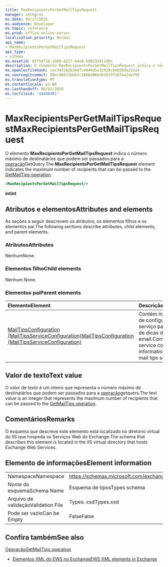 ```yaml
---
title: MaxRecipientsPerGetMailTipsRequest
manager: sethgros
ms.date: 09/17/2015
ms.audience: Developer
ms.topic: reference
ms.prod: office-online-server
localization_priority: Normal
api_name:
- MaxRecipientsPerGetMailTipsRequest
api_type:
- schema
ms.assetid: 8ff5df18-1989-4217-b4c0-599232911d0c
description: O elemento MaxRecipientsPerGetMailTipsRequest indica o número máximo de destinatários que podem ser passados para a operação GetQuery.
ms.openlocfilehash: cec343182b364fce040d5e32928cbeb569a22124
ms.sourcegitcommit: 88ec988f2bb67c1866d06b361615f3674a24e795
ms.translationtype: MT
ms.contentlocale: pt-BR
ms.lasthandoff: 06/03/2020
ms.locfileid: "44468401"
---
```

# <a name="maxrecipientspergetmailtipsrequest"></a><span data-ttu-id="5f87b-103">MaxRecipientsPerGetMailTipsRequest</span><span class="sxs-lookup"><span data-stu-id="5f87b-103">MaxRecipientsPerGetMailTipsRequest</span></span>

<span data-ttu-id="5f87b-104">O elemento **MaxRecipientsPerGetMailTipsRequest** indica o número máximo de destinatários que podem ser passados para a [operação](getmailtips-operation.md)GetQuery.</span><span class="sxs-lookup"><span data-stu-id="5f87b-104">The **MaxRecipientsPerGetMailTipsRequest** element indicates the maximum number of recipients that can be passed to the [GetMailTips operation](getmailtips-operation.md).</span></span>
  
```XML
<MaxRecipientsPerGetMailTipsRequest/>
```

 <span data-ttu-id="5f87b-105">**int**</span><span class="sxs-lookup"><span data-stu-id="5f87b-105">**int**</span></span>
## <a name="attributes-and-elements"></a><span data-ttu-id="5f87b-106">Atributos e elementos</span><span class="sxs-lookup"><span data-stu-id="5f87b-106">Attributes and elements</span></span>

<span data-ttu-id="5f87b-107">As seções a seguir descrevem os atributos, os elementos filhos e os elementos pai.</span><span class="sxs-lookup"><span data-stu-id="5f87b-107">The following sections describe attributes, child elements, and parent elements.</span></span>
  
### <a name="attributes"></a><span data-ttu-id="5f87b-108">Atributos</span><span class="sxs-lookup"><span data-stu-id="5f87b-108">Attributes</span></span>

<span data-ttu-id="5f87b-109">Nenhum</span><span class="sxs-lookup"><span data-stu-id="5f87b-109">None.</span></span>
  
### <a name="child-elements"></a><span data-ttu-id="5f87b-110">Elementos filho</span><span class="sxs-lookup"><span data-stu-id="5f87b-110">Child elements</span></span>

<span data-ttu-id="5f87b-111">Nenhum.</span><span class="sxs-lookup"><span data-stu-id="5f87b-111">None.</span></span>
  
### <a name="parent-elements"></a><span data-ttu-id="5f87b-112">Elementos pai</span><span class="sxs-lookup"><span data-stu-id="5f87b-112">Parent elements</span></span>

|<span data-ttu-id="5f87b-113">**Elemento**</span><span class="sxs-lookup"><span data-stu-id="5f87b-113">**Element**</span></span>|<span data-ttu-id="5f87b-114">**Descrição**</span><span class="sxs-lookup"><span data-stu-id="5f87b-114">**Description**</span></span>|
|:-----|:-----|
|[<span data-ttu-id="5f87b-115">MailTipsConfiguration (MailTipsServiceConfiguration)</span><span class="sxs-lookup"><span data-stu-id="5f87b-115">MailTipsConfiguration (MailTipsServiceConfiguration)</span></span>](mailtipsconfiguration-mailtipsserviceconfiguration.md) <br/> |<span data-ttu-id="5f87b-116">Contém informações de configuração de serviço para o serviço de dicas de email.</span><span class="sxs-lookup"><span data-stu-id="5f87b-116">Contains service configuration information for the mail tips service.</span></span>  <br/> |
   
## <a name="text-value"></a><span data-ttu-id="5f87b-117">Valor de texto</span><span class="sxs-lookup"><span data-stu-id="5f87b-117">Text value</span></span>

<span data-ttu-id="5f87b-118">O valor de texto é um inteiro que representa o número máximo de destinatários que podem ser passados para a [operação](getmailtips-operation.md)getquers.</span><span class="sxs-lookup"><span data-stu-id="5f87b-118">The text value is an integer that represents the maximum number of recipients that can be passed to the [GetMailTips operation](getmailtips-operation.md).</span></span>
  
## <a name="remarks"></a><span data-ttu-id="5f87b-119">Comentários</span><span class="sxs-lookup"><span data-stu-id="5f87b-119">Remarks</span></span>

<span data-ttu-id="5f87b-120">O esquema que descreve este elemento está localizado no diretório virtual do IIS que hospeda os Serviços Web do Exchange.</span><span class="sxs-lookup"><span data-stu-id="5f87b-120">The schema that describes this element is located in the IIS virtual directory that hosts Exchange Web Services.</span></span>
  
## <a name="element-information"></a><span data-ttu-id="5f87b-121">Elemento de informações</span><span class="sxs-lookup"><span data-stu-id="5f87b-121">Element information</span></span>

|||
|:-----|:-----|
|<span data-ttu-id="5f87b-122">Namespace</span><span class="sxs-lookup"><span data-stu-id="5f87b-122">Namespace</span></span>  <br/> |https://schemas.microsoft.com/exchange/services/2006/types  <br/> |
|<span data-ttu-id="5f87b-123">Nome do esquema</span><span class="sxs-lookup"><span data-stu-id="5f87b-123">Schema Name</span></span>  <br/> |<span data-ttu-id="5f87b-124">Esquema de tipos</span><span class="sxs-lookup"><span data-stu-id="5f87b-124">Types schema</span></span>  <br/> |
|<span data-ttu-id="5f87b-125">Arquivo de validação</span><span class="sxs-lookup"><span data-stu-id="5f87b-125">Validation File</span></span>  <br/> |<span data-ttu-id="5f87b-126">Types. xsd</span><span class="sxs-lookup"><span data-stu-id="5f87b-126">Types.xsd</span></span>  <br/> |
|<span data-ttu-id="5f87b-127">Pode ser vazio</span><span class="sxs-lookup"><span data-stu-id="5f87b-127">Can be Empty</span></span>  <br/> |<span data-ttu-id="5f87b-128">False</span><span class="sxs-lookup"><span data-stu-id="5f87b-128">False</span></span>  <br/> |
   
## <a name="see-also"></a><span data-ttu-id="5f87b-129">Confira também</span><span class="sxs-lookup"><span data-stu-id="5f87b-129">See also</span></span>



[<span data-ttu-id="5f87b-130">Operação</span><span class="sxs-lookup"><span data-stu-id="5f87b-130">GetMailTips operation</span></span>](getmailtips-operation.md)


- [<span data-ttu-id="5f87b-131">Elementos XML do EWS no Exchange</span><span class="sxs-lookup"><span data-stu-id="5f87b-131">EWS XML elements in Exchange</span></span>](ews-xml-elements-in-exchange.md)

